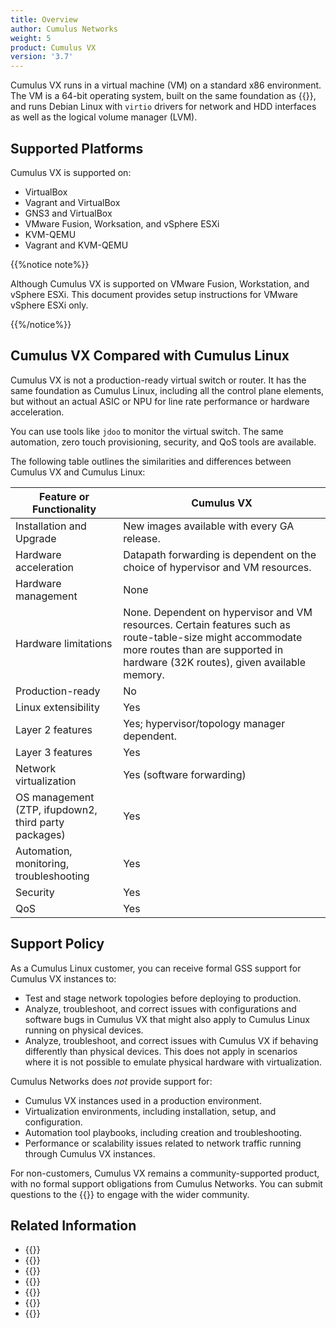 ```yaml
---
title: Overview
author: Cumulus Networks
weight: 5
product: Cumulus VX
version: '3.7'
---
```

Cumulus VX runs in a virtual machine (VM) on a standard x86 environment. The VM is a 64-bit operating system, built on the same foundation as {{<exlink url="https://docs.cumulusnetworks.com/cumulus-linux" text="Cumulus Linux">}}, and runs Debian Linux with `virtio` drivers for network and HDD interfaces as well as the logical volume manager (LVM).

## Supported Platforms

Cumulus VX is supported on:

- VirtualBox
- Vagrant and VirtualBox
- GNS3 and VirtualBox
- VMware Fusion, Worksation, and vSphere ESXi
- KVM-QEMU
- Vagrant and KVM-QEMU

{{%notice note%}}

Although Cumulus VX is supported on VMware Fusion, Workstation, and vSphere ESXi. This document provides setup instructions for VMware vSphere ESXi only.

{{%/notice%}}

## Cumulus VX Compared with Cumulus Linux

Cumulus VX is not a production-ready virtual switch or router. It has the same foundation as Cumulus Linux, including all the control plane elements, but without an actual ASIC or NPU for line rate performance or hardware acceleration.

You can use tools like `jdoo` to monitor the virtual switch. The same automation, zero touch provisioning, security, and QoS tools are available.

The following table outlines the similarities and differences between Cumulus VX and Cumulus Linux:

| Feature or Functionality | Cumulus VX |
| ------------------------ | -------------------------------- |
| Installation and Upgrade | New images available with every GA release. |
| Hardware acceleration    | Datapath forwarding is dependent on the choice of hypervisor and VM resources. |
| Hardware management      | None |
| Hardware limitations     | None. Dependent on hypervisor and VM resources. Certain features such as route-table-size might accommodate more routes than are supported in hardware (32K routes), given available memory. |
| Production-ready         | No |
| Linux extensibility      | Yes |
| Layer 2 features         | Yes; hypervisor/topology manager dependent. |
| Layer 3 features         | Yes |
| Network virtualization   | Yes (software forwarding) |
| OS management (ZTP, ifupdown2, third party packages) | Yes |
| Automation, monitoring, troubleshooting | Yes |
| Security                 | Yes |
| QoS                      | Yes |

## Support Policy

As a Cumulus Linux customer, you can receive formal GSS support for Cumulus VX instances to:

- Test and stage network topologies before deploying to production.
- Analyze, troubleshoot, and correct issues with configurations and software bugs in Cumulus VX that might also apply to Cumulus Linux running on physical devices.
- Analyze, troubleshoot, and correct issues with Cumulus VX if behaving differently than physical devices. This does not apply in scenarios where it is not possible to emulate physical hardware with virtualization.

Cumulus Networks does *not* provide support for:

- Cumulus VX instances used in a production environment.
- Virtualization environments, including installation, setup, and configuration.
- Automation tool playbooks, including creation and troubleshooting.
- Performance or scalability issues related to network traffic running through Cumulus VX instances.

For non-customers, Cumulus VX remains a community-supported product, with no formal support obligations from Cumulus Networks. You can submit questions to the {{<exlink url="https://slack.cumulusnetworks.com/" text="community Slack channel">}} to engage with the wider community.

## Related Information

- {{<exlink url="https://docs.cumulusnetworks.com/cumulus-linux" text="Cumulus Linux documentation">}}
- {{<exlink url="https://cumulusnetworks.com/products/cumulus-vx/download/" text="Cumulus VX downloads">}}
- {{<exlink url="https://www.vmware.com/support/pubs/" text="VMware documentation">}}
- {{<exlink url="https://www.virtualbox.org/wiki/Documentation" text="VirtualBox documentation">}}
- {{<exlink url="http://www.linux-kvm.org/page/Documents" text="KVM documentation">}}
- {{<exlink url="https://docs.vagrantup.com/v2/" text="Vagrant documentation">}}
- {{<exlink url="https://www.gns3.com/software" text="GNS3 documentation">}}
